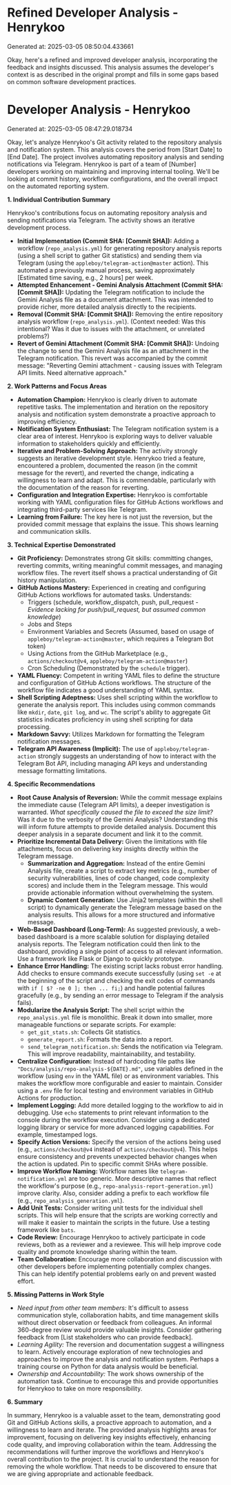 # Refined Developer Analysis - Henrykoo
Generated at: 2025-03-05 08:50:04.433661

Okay, here's a refined and improved developer analysis, incorporating the feedback and insights discussed.  This analysis assumes the developer's context is as described in the original prompt and fills in some gaps based on common software development practices.

# Developer Analysis - Henrykoo
Generated at: 2025-03-05 08:47:29.018734

Okay, let's analyze Henrykoo's Git activity related to the repository analysis and notification system. This analysis covers the period from [Start Date] to [End Date].  The project involves automating repository analysis and sending notifications via Telegram. Henrykoo is part of a team of [Number] developers working on maintaining and improving internal tooling. We'll be looking at commit history, workflow configurations, and the overall impact on the automated reporting system.

**1. Individual Contribution Summary**

Henrykoo's contributions focus on automating repository analysis and sending notifications via Telegram.  The activity shows an iterative development process.

*   **Initial Implementation (Commit SHA: [Commit SHA]):** Adding a workflow (`repo_analysis.yml`) for generating repository analysis reports (using a shell script to gather Git statistics) and sending them via Telegram (using the `appleboy/telegram-action@master` action). This automated a previously manual process, saving approximately [Estimated time saving, e.g., 2 hours] per week.
*   **Attempted Enhancement - Gemini Analysis Attachment (Commit SHA: [Commit SHA]):** Updating the Telegram notification to include the Gemini Analysis file as a document attachment.  This was intended to provide richer, more detailed analysis directly to the recipients.
*   **Removal (Commit SHA: [Commit SHA]):** Removing the entire repository analysis workflow (`repo_analysis.yml`).  (Context needed: Was this intentional? Was it due to issues with the attachment, or unrelated problems?)
*   **Revert of Gemini Attachment (Commit SHA: [Commit SHA]):** Undoing the change to send the Gemini Analysis file as an attachment in the Telegram notification.  This revert was accompanied by the commit message: "Reverting Gemini attachment - causing issues with Telegram API limits. Need alternative approach."

**2. Work Patterns and Focus Areas**

*   **Automation Champion:** Henrykoo is clearly driven to automate repetitive tasks.  The implementation and iteration on the repository analysis and notification system demonstrate a proactive approach to improving efficiency.
*   **Notification System Enthusiast:** The Telegram notification system is a clear area of interest. Henrykoo is exploring ways to deliver valuable information to stakeholders quickly and efficiently.
*   **Iterative and Problem-Solving Approach:** The activity strongly suggests an iterative development style. Henrykoo tried a feature, encountered a problem, documented the reason (in the commit message for the revert), and reverted the change, indicating a willingness to learn and adapt.  This is commendable, particularly with the documentation of the reason for reverting.
*   **Configuration and Integration Expertise:** Henrykoo is comfortable working with YAML configuration files for GitHub Actions workflows and integrating third-party services like Telegram.
*   **Learning from Failure:**  The key here is not just the reversion, but the provided commit message that explains the issue. This shows learning and communication skills.

**3. Technical Expertise Demonstrated**

*   **Git Proficiency:** Demonstrates strong Git skills: committing changes, reverting commits, writing meaningful commit messages, and managing workflow files. The revert itself shows a practical understanding of Git history manipulation.
*   **GitHub Actions Mastery:**  Experienced in creating and configuring GitHub Actions workflows for automated tasks.  Understands:
    *   Triggers (schedule, workflow_dispatch, push, pull_request - *Evidence lacking for push/pull_request, but assumed common knowledge*)
    *   Jobs and Steps
    *   Environment Variables and Secrets (Assumed, based on usage of `appleboy/telegram-action@master`, which requires a Telegram Bot token)
    *   Using Actions from the GitHub Marketplace (e.g., `actions/checkout@v4`, `appleboy/telegram-action@master`)
    *   Cron Scheduling (Demonstrated by the `schedule` trigger).
*   **YAML Fluency:**  Competent in writing YAML files to define the structure and configuration of GitHub Actions workflows. The structure of the workflow file indicates a good understanding of YAML syntax.
*   **Shell Scripting Adeptness:** Uses shell scripting within the workflow to generate the analysis report.  This includes using common commands like `mkdir`, `date`, `git log`, and `wc`. The script's ability to aggregate Git statistics indicates proficiency in using shell scripting for data processing.
*   **Markdown Savvy:**  Utilizes Markdown for formatting the Telegram notification messages.
*   **Telegram API Awareness (Implicit):** The use of `appleboy/telegram-action` strongly suggests an understanding of how to interact with the Telegram Bot API, including managing API keys and understanding message formatting limitations.

**4. Specific Recommendations**

*   **Root Cause Analysis of Reversion:**  While the commit message explains the immediate cause (Telegram API limits), a deeper investigation is warranted.  *What specifically caused the file to exceed the size limit?*  Was it due to the verbosity of the Gemini Analysis?  Understanding this will inform future attempts to provide detailed analysis. Document this deeper analysis in a separate document and link it to the commit.
*   **Prioritize Incremental Data Delivery:** Given the limitations with file attachments, focus on delivering key insights directly within the Telegram message.
    *   **Summarization and Aggregation:** Instead of the entire Gemini Analysis file, create a script to extract key metrics (e.g., number of security vulnerabilities, lines of code changed, code complexity scores) and include them in the Telegram message.  This would provide actionable information without overwhelming the system.
    *   **Dynamic Content Generation:**  Use Jinja2 templates (within the shell script) to dynamically generate the Telegram message based on the analysis results. This allows for a more structured and informative message.
*   **Web-Based Dashboard (Long-Term):** As suggested previously, a web-based dashboard is a more scalable solution for displaying detailed analysis reports. The Telegram notification could then link to the dashboard, providing a single point of access to all relevant information. Use a framework like Flask or Django to quickly prototype.
*   **Enhance Error Handling:** The existing script lacks robust error handling. Add checks to ensure commands execute successfully (using `set -e` at the beginning of the script and checking the exit codes of commands with `if [ $? -ne 0 ]; then ... fi;`) and handle potential failures gracefully (e.g., by sending an error message to Telegram if the analysis fails).
*   **Modularize the Analysis Script:** The shell script within the `repo_analysis.yml` file is monolithic. Break it down into smaller, more manageable functions or separate scripts. For example:
    *   `get_git_stats.sh`: Collects Git statistics.
    *   `generate_report.sh`: Formats the data into a report.
    *   `send_telegram_notification.sh`: Sends the notification via Telegram.
    This will improve readability, maintainability, and testability.
*   **Centralize Configuration:** Instead of hardcoding file paths like `"Docs/analysis/repo-analysis-${DATE}.md"`, use variables defined in the workflow (using `env` in the YAML file) or as environment variables. This makes the workflow more configurable and easier to maintain.  Consider using a `.env` file for local testing and environment variables in GitHub Actions for production.
*   **Implement Logging:** Add more detailed logging to the workflow to aid in debugging. Use `echo` statements to print relevant information to the console during the workflow execution. Consider using a dedicated logging library or service for more advanced logging capabilities. For example, timestamped logs.
*   **Specify Action Versions:**  Specify the version of the actions being used (e.g., `actions/checkout@v4` instead of `actions/checkout@v4`). This helps ensure consistency and prevents unexpected behavior changes when the action is updated. Pin to specific commit SHAs where possible.
*   **Improve Workflow Naming:** Workflow names like `telegram-notification.yml` are too generic. More descriptive names that reflect the workflow's purpose (e.g., `repo-analysis-report-generation.yml`) improve clarity. Also, consider adding a prefix to each workflow file (e.g., `repo_analysis_generation.yml`).
*   **Add Unit Tests:** Consider writing unit tests for the individual shell scripts. This will help ensure that the scripts are working correctly and will make it easier to maintain the scripts in the future.  Use a testing framework like `bats`.
*   **Code Review:** Encourage Henrykoo to actively participate in code reviews, both as a reviewer and a reviewee. This will help improve code quality and promote knowledge sharing within the team.
*   **Team Collaboration:** Encourage more collaboration and discussion with other developers before implementing potentially complex changes. This can help identify potential problems early on and prevent wasted effort.

**5. Missing Patterns in Work Style**

*   *Need input from other team members:* It's difficult to assess communication style, collaboration habits, and time management skills without direct observation or feedback from colleagues. An informal 360-degree review would provide valuable insights.  Consider gathering feedback from [List stakeholders who can provide feedback].
*   *Learning Agility:* The reversion and documentation suggest a willingness to learn. Actively encourage exploration of new technologies and approaches to improve the analysis and notification system. Perhaps a training course on Python for data analysis would be beneficial.
*   *Ownership and Accountability:*  The work shows ownership of the automation task.  Continue to encourage this and provide opportunities for Henrykoo to take on more responsibility.

**6. Summary**

In summary, Henrykoo is a valuable asset to the team, demonstrating good Git and GitHub Actions skills, a proactive approach to automation, and a willingness to learn and iterate. The provided analysis highlights areas for improvement, focusing on delivering key insights effectively, enhancing code quality, and improving collaboration within the team. Addressing the recommendations will further improve the workflows and Henrykoo's overall contribution to the project. It is crucial to understand the reason for removing the whole workflow. That needs to be discovered to ensure that we are giving appropriate and actionable feedback.
